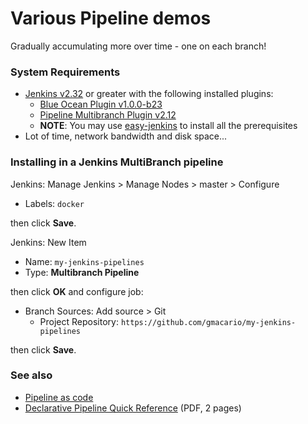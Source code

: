 # Various Pipeline demos

Gradually accumulating more over time - one on each branch!

### System Requirements

* [Jenkins v2.32](https://jenkins.io/) or greater with the following installed plugins:
  - [Blue Ocean Plugin v1.0.0-b23](https://wiki.jenkins-ci.org/display/JENKINS/Blue+Ocean+Plugin)
  - [Pipeline Multibranch Plugin v2.12](https://wiki.jenkins-ci.org/display/JENKINS/Pipeline+Multibranch+Plugin)
  - **NOTE**: You may use [easy-jenkins](https://github.com/gmacario/easy-jenkins) to install all the prerequisites
* Lot of time, network bandwidth and disk space...

### Installing in a Jenkins MultiBranch pipeline

Jenkins: Manage Jenkins > Manage Nodes > master > Configure

* Labels: `docker`

then click **Save**.

Jenkins: New Item

* Name: `my-jenkins-pipelines`
* Type: **Multibranch Pipeline**

then click **OK** and configure job:

* Branch Sources: Add source > Git
  - Project Repository: `https://github.com/gmacario/my-jenkins-pipelines`

then click **Save**.

### See also

* [Pipeline as code](https://jenkins.io/doc/book/pipeline-as-code/)
* [Declarative Pipeline Quick Reference](https://www.cloudbees.com/sites/default/files/declarative-pipeline-refcard.pdf) (PDF, 2 pages)

<!-- EOF -->
